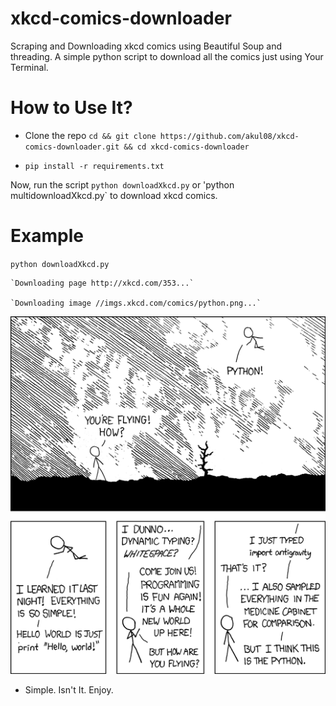 # xkcd-comics-downloader
Scraping and Downloading xkcd comics using Beautiful Soup and threading.
A simple python script to download all the comics just using Your Terminal.

# How to Use It?

- Clone the repo `cd && git clone https://github.com/akul08/xkcd-comics-downloader.git && cd xkcd-comics-downloader`

- `pip install -r requirements.txt`

Now, run the script `python downloadXkcd.py` or 'python multidownloadXkcd.py` to download xkcd comics.

# Example
`python downloadXkcd.py`

	`Downloading page http://xkcd.com/353...`

	`Downloading image //imgs.xkcd.com/comics/python.png...`

![alt tag](https://raw.githubusercontent.com/akul08/xkcd-comics-downloader/master/python.png)


- Simple. Isn't It. Enjoy.


